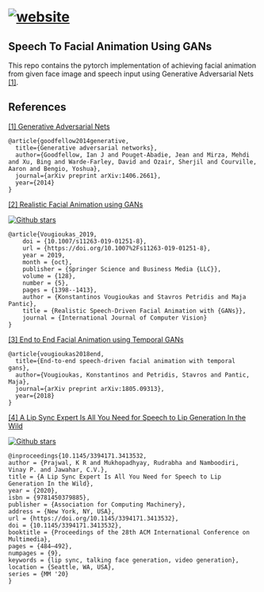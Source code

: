 # [![website](https://img.shields.io/static/v1?label=&message=wav2mov&color=blue&style=for-the-badge)](https://wav2mov.vercel.app)

## Speech To Facial Animation Using GANs

This repo contains the pytorch implementation of achieving facial animation from given face image and speech input using Generative Adversarial Nets [[1]](#1).
## References

<a id="1" href="https://arxiv.org/abs/1406.2661">[1] Generative Adversarial Nets</a>
```
@article{goodfellow2014generative,
  title={Generative adversarial networks},
  author={Goodfellow, Ian J and Pouget-Abadie, Jean and Mirza, Mehdi and Xu, Bing and Warde-Farley, David and Ozair, Sherjil and Courville, Aaron and Bengio, Yoshua},
  journal={arXiv preprint arXiv:1406.2661},
  year={2014}
}
```

<a id=#2 href="https://link.springer.com/article/10.1007/s11263-019-01251-8">[2] Realistic Facial Animation using GANs</a>

[![Github stars](https://img.shields.io/badge/Github-sda-<COLOR>.svg)](https://github.com/DinoMan/speech-driven-animation)

``` 
@article{Vougioukas_2019,
	doi = {10.1007/s11263-019-01251-8},
	url = {https://doi.org/10.1007%2Fs11263-019-01251-8},
	year = 2019,
	month = {oct},
	publisher = {Springer Science and Business Media {LLC}},
	volume = {128},
	number = {5},
	pages = {1398--1413},
	author = {Konstantinos Vougioukas and Stavros Petridis and Maja Pantic},
	title = {Realistic Speech-Driven Facial Animation with {GANs}},
	journal = {International Journal of Computer Vision}
}
```

<a id="#3" href="https://arxiv.org/abs/1805.09313">[3] End to End Facial Animation using Temporal GANs</a>
```
@article{vougioukas2018end,
  title={End-to-end speech-driven facial animation with temporal gans},
  author={Vougioukas, Konstantinos and Petridis, Stavros and Pantic, Maja},
  journal={arXiv preprint arXiv:1805.09313},
  year={2018}
}
```

<a id="#4" href="https://arxiv.org/abs/2008.10010">[4] A Lip Sync Expert Is All You Need for Speech to Lip Generation In the Wild</a>


[![Github stars](https://img.shields.io/badge/Github-wav2Lip-<COLOR>.svg)](https://github.com/Rudrabha/Wav2Lip)
```
@inproceedings{10.1145/3394171.3413532,
author = {Prajwal, K R and Mukhopadhyay, Rudrabha and Namboodiri, Vinay P. and Jawahar, C.V.},
title = {A Lip Sync Expert Is All You Need for Speech to Lip Generation In the Wild},
year = {2020},
isbn = {9781450379885},
publisher = {Association for Computing Machinery},
address = {New York, NY, USA},
url = {https://doi.org/10.1145/3394171.3413532},
doi = {10.1145/3394171.3413532},
booktitle = {Proceedings of the 28th ACM International Conference on Multimedia},
pages = {484–492},
numpages = {9},
keywords = {lip sync, talking face generation, video generation},
location = {Seattle, WA, USA},
series = {MM '20}
}
```
